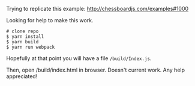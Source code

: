 Trying to replicate this example: http://chessboardjs.com/examples#1000

Looking for help to make this work.

```
# clone repo
$ yarn install
$ yarn build
$ yarn run webpack
```

Hopefully at that point you will have a file `/build/Index.js`.

Then, open /build/index.html in browser.  Doesn't current work.  Any
help appreciated!
